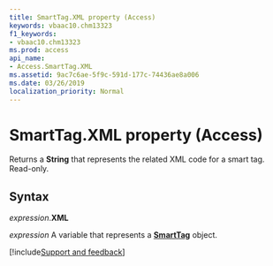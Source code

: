 ```yaml
---
title: SmartTag.XML property (Access)
keywords: vbaac10.chm13323
f1_keywords:
- vbaac10.chm13323
ms.prod: access
api_name:
- Access.SmartTag.XML
ms.assetid: 9ac7c6ae-5f9c-591d-177c-74436ae8a006
ms.date: 03/26/2019
localization_priority: Normal
---
```



# SmartTag.XML property (Access)

Returns a **String** that represents the related XML code for a smart tag. Read-only.


## Syntax

_expression_.**XML**

_expression_ A variable that represents a **[SmartTag](Access.SmartTag.md)** object.




[!include[Support and feedback](~/includes/feedback-boilerplate.md)]